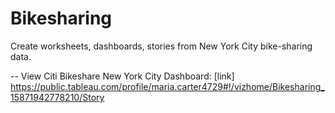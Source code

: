 # Bikesharing
Create worksheets, dashboards, stories from New York City bike-sharing data.

--
View Citi Bikeshare New York City Dashboard: [link] https://public.tableau.com/profile/maria.carter4729#!/vizhome/Bikesharing_15871942778210/Story
